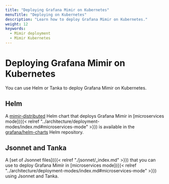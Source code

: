 ```yaml
---
title: "Deploying Grafana Mimir on Kubernetes"
menuTitle: "Deploying on Kubernetes"
description: "Learn how to deploy Grafana Mimir on Kubernetes."
weight: 12
keywords:
  - Mimir deployment
  - Mimir Kubernetes
---
```


# Deploying Grafana Mimir on Kubernetes

You can use Helm or Tanka to deploy Grafana Mimir on Kubernetes.

## Helm

A [mimir-distributed](https://github.com/grafana/mimir/tree/main/operations/helm/charts/mimir-distributed) Helm chart that deploys Grafana Mimir in [microservices mode]({{< relref "../architecture/deployment-modes/index.md#microservices-mode" >}}) is available in the [grafana/helm-charts](https://grafana.github.io/helm-charts/) Helm repository.

## Jsonnet and Tanka

A [set of Jsonnet files]({{< relref "./jsonnet/_index.md" >}}) that you can use to deploy Grafana Mimir in [microservices mode]({{< relref "../architecture/deployment-modes/index.md#microservices-mode" >}}) using Jsonnet and Tanka.
